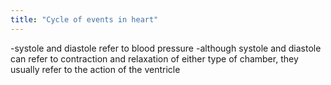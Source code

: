 ```yaml
---
title: "Cycle of events in heart"
---
```

-systole and diastole refer to blood pressure
-although systole and diastole can refer to contraction and relaxation of either type of chamber, they usually refer to the action of the ventricle

